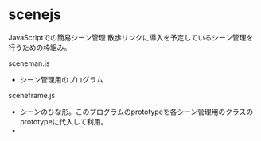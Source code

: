 scenejs
=======

JavaScriptでの簡易シーン管理
散歩リンクに導入を予定しているシーン管理を行うための枠組み。

sceneman.js
- シーン管理用のプログラム

sceneframe.js
- シーンのひな形。このプログラムのprototypeを各シーン管理用のクラスのprototypeに代入して利用。
- 



